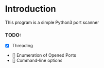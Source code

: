 # Introduction
This program is a simple Python3 port scanner

### TODO:
* [X] Threading
* [] Enumeration of Opened Ports
* [] Command-line options